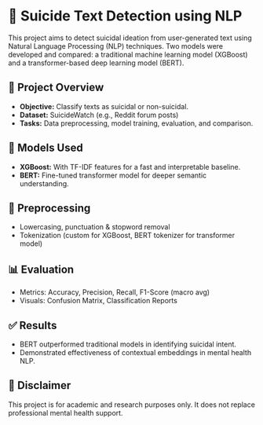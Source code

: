 # 🧠 Suicide Text Detection using NLP

This project aims to detect suicidal ideation from user-generated text using Natural Language Processing (NLP) techniques. Two models were developed and compared: a traditional machine learning model (XGBoost) and a transformer-based deep learning model (BERT).

## 📂 Project Overview
- **Objective:** Classify texts as suicidal or non-suicidal.
- **Dataset:** SuicideWatch (e.g., Reddit forum posts)
- **Tasks:** Data preprocessing, model training, evaluation, and comparison.

## 🧪 Models Used
- **XGBoost:** With TF-IDF features for a fast and interpretable baseline.
- **BERT:** Fine-tuned transformer model for deeper semantic understanding.

## 🧹 Preprocessing
- Lowercasing, punctuation & stopword removal
- Tokenization (custom for XGBoost, BERT tokenizer for transformer model)

## 📊 Evaluation
- Metrics: Accuracy, Precision, Recall, F1-Score (macro avg)
- Visuals: Confusion Matrix, Classification Reports

## ✅ Results
- BERT outperformed traditional models in identifying suicidal intent.
- Demonstrated effectiveness of contextual embeddings in mental health NLP.

## 📌 Disclaimer
This project is for academic and research purposes only. It does not replace professional mental health support.

